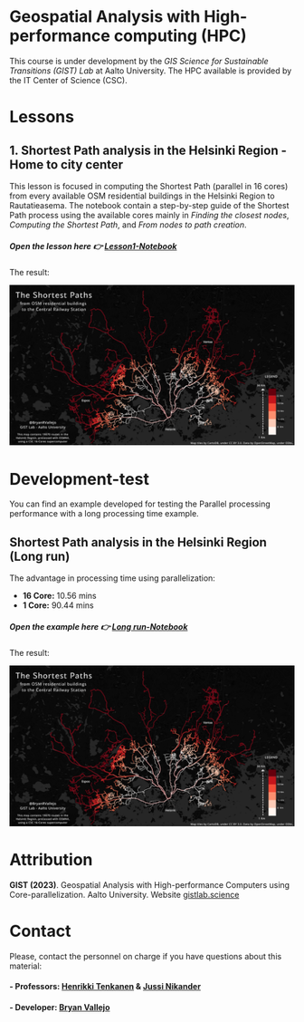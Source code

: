 # Geospatial Analysis with High-performance computing (HPC)

This course is under development by the *GIS Science for Sustainable Transitions (GIST) Lab* at Aalto University. The HPC available is provided by the IT Center of Science (CSC). 

# Lessons

## 1. Shortest Path analysis in the Helsinki Region - Home to city center
This lesson is focused in computing the Shortest Path (parallel in 16 cores) from every available OSM residential buildings in the Helsinki Region to Rautatieasema. The notebook contain a step-by-step guide of the Shortest Path process using the available cores mainly in *Finding the closest nodes*, *Computing the Shortest Path*, and *From nodes to path creation*.

##### Open the lesson here 👉 [Lesson1-Notebook](source/lessons/L1/01_ShortestPath-Parallel-16cores.ipynb)

The result:

![map1](source/lessons/L1/img/GeoHPC-map1.png)

# Development-test

You can find an example developed for testing the Parallel processing performance with a long processing time example.

## Shortest Path analysis in the Helsinki Region (Long run)

The advantage in processing time using parallelization:

- **16 Core:** 10.56 mins
- **1 Core:** 90.44 mins

##### Open the example here 👉 [Long run-Notebook](source/lessons/test/01_ShortestPath-LongRun-16cores.ipynb)

The result:

![map1](source/lessons/test/img/GeoHPC-map1.png)

# Attribution

**GIST (2023)**. Geospatial Analysis with High-performance Computers using Core-parallelization. Aalto University. Website [gistlab.science](gistlab.science)

# Contact
Please, contact the personnel on charge if you have questions about this material:

#### - Professors: [Henrikki Tenkanen](https://gistlab.science/rushmore_teams/henrikki-tenkanen/) & [Jussi Nikander](https://gistlab.science/rushmore_teams/jussi-nikander/)

#### - Developer: [Bryan Vallejo](https://gistlab.science/rushmore_teams/msc-bryan-vallejo/)